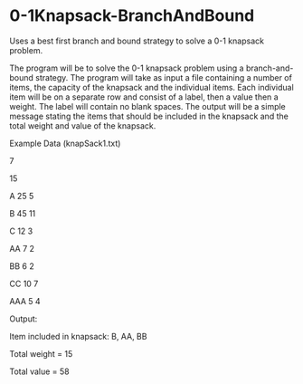 # 0-1Knapsack-BranchAndBound
Uses a best first branch and bound strategy to solve a 0-1 knapsack problem.


The program will be to solve the 0-1 knapsack problem using a branch-and-bound strategy. The
program will take as input a file containing a number of items, the capacity of the knapsack and
the individual items. Each individual item will be on a separate row and consist of a label, then a
value then a weight. The label will contain no blank spaces. The output will be a simple message 
stating the items that should be included in the knapsack and the total weight and value of the 
knapsack.

Example Data (knapSack1.txt)

7

15

A 25 5

B 45 11

C 12 3

AA 7 2

BB 6 2

CC 10 7

AAA 5 4


Output:

Item included in knapsack: B, AA, BB

Total weight = 15

Total value = 58





